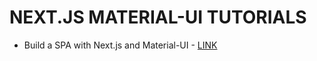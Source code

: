 # NEXT.JS MATERIAL-UI TUTORIALS

* Build a SPA with Next.js and Material-UI - [LINK](https://medium.com/@aduyng/build-a-spa-with-next-js-and-material-ui-26d2f5f35792)
